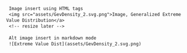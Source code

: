      
     Image insert using HTML tags
     <img src="assets/GevDensity_2.svg.png">Image, Generalized Extreme Value Distribution</a>
     <!-- resize later -->
     
     Alt image insert in markdown mode
     ![Extreme Value Dist](assets/GevDensity_2.svg.png)
